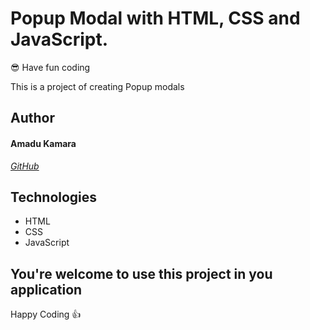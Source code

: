 # Popup Modal with HTML, CSS and JavaScript.

😎 Have fun coding

This is a project of creating Popup modals

## Author
#### Amadu Kamara
*[GitHub](https://github.com/AmaduKamara)*

## Technologies
- HTML
- CSS
- JavaScript

## You're welcome to use this project in you application
Happy Coding 👍


